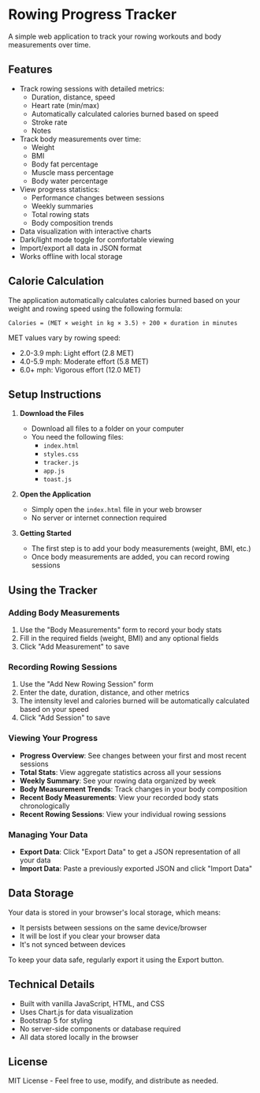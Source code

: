 # Rowing Progress Tracker

A simple web application to track your rowing workouts and body measurements over time.

## Features

- Track rowing sessions with detailed metrics:
  - Duration, distance, speed
  - Heart rate (min/max)
  - Automatically calculated calories burned based on speed
  - Stroke rate
  - Notes
- Track body measurements over time:
  - Weight
  - BMI
  - Body fat percentage
  - Muscle mass percentage
  - Body water percentage
- View progress statistics:
  - Performance changes between sessions
  - Weekly summaries
  - Total rowing stats
  - Body composition trends
- Data visualization with interactive charts
- Dark/light mode toggle for comfortable viewing
- Import/export all data in JSON format
- Works offline with local storage

## Calorie Calculation

The application automatically calculates calories burned based on your weight and rowing speed using the following formula:

```
Calories = (MET × weight in kg × 3.5) ÷ 200 × duration in minutes
```

MET values vary by rowing speed:
- 2.0-3.9 mph: Light effort (2.8 MET)
- 4.0-5.9 mph: Moderate effort (5.8 MET)
- 6.0+ mph: Vigorous effort (12.0 MET)

## Setup Instructions

1. **Download the Files**
   - Download all files to a folder on your computer
   - You need the following files:
     - `index.html`
     - `styles.css`
     - `tracker.js`
     - `app.js`
     - `toast.js`

2. **Open the Application**
   - Simply open the `index.html` file in your web browser
   - No server or internet connection required

3. **Getting Started**
   - The first step is to add your body measurements (weight, BMI, etc.)
   - Once body measurements are added, you can record rowing sessions

## Using the Tracker

### Adding Body Measurements

1. Use the "Body Measurements" form to record your body stats
2. Fill in the required fields (weight, BMI) and any optional fields
3. Click "Add Measurement" to save

### Recording Rowing Sessions

1. Use the "Add New Rowing Session" form
2. Enter the date, duration, distance, and other metrics
3. The intensity level and calories burned will be automatically calculated based on your speed
4. Click "Add Session" to save

### Viewing Your Progress

- **Progress Overview**: See changes between your first and most recent sessions
- **Total Stats**: View aggregate statistics across all your sessions
- **Weekly Summary**: See your rowing data organized by week
- **Body Measurement Trends**: Track changes in your body composition
- **Recent Body Measurements**: View your recorded body stats chronologically
- **Recent Rowing Sessions**: View your individual rowing sessions

### Managing Your Data

- **Export Data**: Click "Export Data" to get a JSON representation of all your data
- **Import Data**: Paste a previously exported JSON and click "Import Data"

## Data Storage

Your data is stored in your browser's local storage, which means:
- It persists between sessions on the same device/browser
- It will be lost if you clear your browser data
- It's not synced between devices

To keep your data safe, regularly export it using the Export button.

## Technical Details

- Built with vanilla JavaScript, HTML, and CSS
- Uses Chart.js for data visualization
- Bootstrap 5 for styling
- No server-side components or database required
- All data stored locally in the browser

## License

MIT License - Feel free to use, modify, and distribute as needed.
